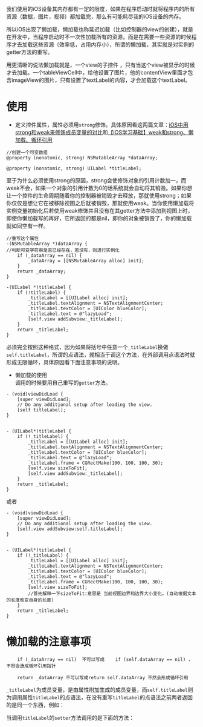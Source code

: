 我们使用的iOS设备其内存都有一定的限度，如果在程序启动时就将程序内的所有资源（数据，图片，视频）都加载完，那么有可能耗尽我的iOS设备的内存。

所以iOS出现了懒加载，懒加载也称延迟加载（比如控制器的view的创建），就是在开发中，当程序启动时不一次性加载所有的资源，而是在需要一些资源的时候程序才去加载这些资源（效率低，占用内存小），所谓的懒加载，其实就是对实例的getter方法的重写。

用更清晰的说法懒加载就是，一个view的子控件 ，只有当这个view被显示的时候才去加载。一个tableViewCell中，给他设置了图片，他的contentView里面才包含imageView的图片，只有设置了textLabel的内容，才会加载这个textLabel。
# 使用
- 定义控件属性，属性必须用`strong`修饰。具体原因看这两篇文章：[iOS中用strong和weak来修饰成员变量的对比](https://blog.csdn.net/aaaaazq/article/details/80668249)和[【IOS学习基础】weak和strong、懒加载、循环引用](https://www.cnblogs.com/silence-wzx/p/5140978.html)
```objc
//创建一个可变数组
@property (nonatomic, strong) NSMutableArray *dataArray;

@property (nonatomic, strong) UILabel *titleLabel;

```
至于为什么必须使用strong的原因，strong会使修饰对象的引用计数加一，而weak不会，如果一个对象的引用计数为0的话系统就会自动将其销毁。如果你想让一个控件的生命周期随着你的控制器被销毁才去释放，那就使用strong；如果你仅仅是想让它在被移除视图之后就被销毁，那就使用weak。当你使用懒加载将实例变量初始化后若使用weak修饰并且没有在其getter方法中添加到视图上时，即使你懒加载写的再好，它所返回的都是nil，即你的对象被销毁了，你的懒加载就如同空有一样。
```objc
//重写这个属性
-(NSMutableArray *)dataArray {
//判断可变字符串是否已经存在，若没有，则进行实例化
    if (_dataArray == nil) {
        _dataArray = [[NSMutableArray alloc] init];
    }
    return _dataArray;
}

-(UILabel *)titleLabel {
    if (!titleLabel) {
        _titleLabel = [[UILabel alloc] init];
        _titleLabel.textAlignment = NSTextAlignmentCenter;
        _titleLabel.textColor = [UIColor blueColor];
        _titleLabel.text = @"lazyLoad";
        [self.view addSubview:_titleLabel];
    }
    return _titleLabel;
}
```
必须完全按照这种格式，因为如果将括号中任意一个`_titleLabel`换做`self.titleLabel`，所谓的点语法，就相当于调这个方法，在外部调用点语法时就形成无限循环，具体原因看下面注意事项的说明。
- 懒加载的使用  
    调用的时候要用自己重写的`getter`方法。
```objc
- (void)viewDidLoad {
    [super viewDidLoad];
    // Do any additional setup after loading the view.
    [self titleLabel];
}


- (UILabel*)titleLabel {
    if (!_titleLabel) {
        _titleLabel = [[UILabel alloc] init];
        _titleLabel.textAlignment = NSTextAlignmentCenter;
        _titleLabel.textColor = [UIColor blueColor];
        _titleLabel.text = @"lazyLoad";
        _titleLabel.frame = CGRectMake(100, 100, 100, 30);
        [self.view sizeToFit];
        [self.view addSubview:_titleLabel];
    }
    return _titleLabel;
}

```
或者
```objc
- (void)viewDidLoad {
    [super viewDidLoad];
    // Do any additional setup after loading the view.
    [self.view addSubview:self.titleLabel];
}


- (UILabel*)titleLabel {
    if (!_titleLabel) {
        _titleLabel = [[UILabel alloc] init];
        _titleLabel.textAlignment = NSTextAlignmentCenter;
        _titleLabel.textColor = [UIColor blueColor];
        _titleLabel.text = @"lazyLoad";
        _titleLabel.frame = CGRectMake(100, 100, 100, 30);
        [self.view sizeToFit];
        //首先解释一下sizeToFit:意思是 当前视图边界和边界大小变化。(自动根据文本的长度改变自身的长度)
    }
    return _titleLabel;
}

```
# 懒加载的注意事项
```objc
    if (_dataArray == nil)  不可以写成    if (self.dataArray == nil) ，不然会造成循环引用指针
    
    return _dataArray 不可以写成return self.dataArray 不然会形成循环引用

```
`_titleLabel`为成员变量，是由属性附加生成的成员变量，而`self.titleLabel`则为调用属性`titleLabel`的点语法，在没有重写`titleLabel`的点语法之前两者返回的是同一个东西，例如：

当调用`titleLabel`的`setter`方法调用的是下面的方法：